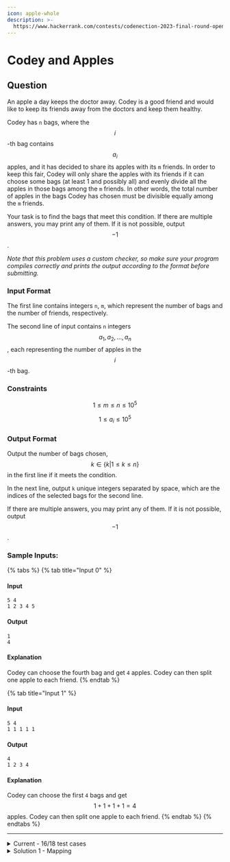 ```yaml
---
icon: apple-whole
description: >-
  https://www.hackerrank.com/contests/codenection-2023-final-round-open-category/challenges/cn-c23
---
```


# Codey and Apples

## Question

An apple a day keeps the doctor away. Codey is a good friend and would like to keep its friends away from the doctors and keep them healthy.

Codey has `n` bags, where the $$i$$-th bag contains $$a_i$$ apples, and it has decided to share its apples with its `m` friends. In order to keep this fair, Codey will only share the apples with its friends if it can choose some bags (at least 1 and possibly all) and evenly divide all the apples in those bags among the `m` friends. In other words, the total number of apples in the bags Codey has chosen must be divisible equally among the `m` friends.

Your task is to find the bags that meet this condition. If there are multiple answers, you may print any of them. If it is not possible, output $$-1$$.

_Note that this problem uses a custom checker, so make sure your program compiles correctly and prints the output according to the format before submitting._

### Input Format

The first line contains integers `n`, `m`, which represent the number of bags and the number of friends, respectively.

The second line of input contains `n` integers $$a_1, a_2, ... , a_n$$, each representing the number of apples in the $$i$$-th bag.

### Constraints

$$
1 \le m \le n \le 10^5
$$

$$
1 \le a_i \le 10^5
$$

### Output Format

Output the number of bags chosen, $$k \in \{k | 1 \le k \le n\}$$ in the first line if it meets the condition.

In the next line, output `k` unique integers separated by space, which are the indices of the selected bags for the second line.

If there are multiple answers, you may print any of them. If it is not possible, output $$-1$$.

### Sample Inputs:

{% tabs %}
{% tab title="Input 0" %}
#### Input

```
5 4
1 2 3 4 5
```

#### Output

```
1
4
```

#### Explanation

Codey can choose the fourth bag and get `4` apples. Codey can then split one apple to each friend.
{% endtab %}

{% tab title="Input 1" %}
#### Input

```
5 4
1 1 1 1 1
```

#### Output

```
4
1 2 3 4
```

#### Explanation

Codey can choose the first `4` bags and get $$1+1+1+1 = 4$$ apples. Codey can then split one apple to each friend.
{% endtab %}
{% endtabs %}

***

<details>

<summary>Current - 16/18 test cases</summary>

**This solution is still not 100%, it still got 2 test cases wrong**\
Haven't figure it out why that particular 2 test case is wrong. But here's my current progress:

{% code overflow="wrap" lineNumbers="true" %}
```python
def distribute_apples(n, m, apples):
    indexed_apples = [(apples[i], i) for i in range(n)]

    indexed_apples.sort(reverse=True, key=lambda x: x[0])

    total_apples_distributed = 0
    bags_used = 0
    bags_list = []

    for i in range(n):
        total_apples_distributed += indexed_apples[i][0]
        bags_list.append(indexed_apples[i][1])
        bags_used += 1

        if total_apples_distributed % m == 0:
            return bags_used, bags_list

    return -1, None

n, m = map(int, input().strip().split())
apples = list(map(int, input().strip().split()))

result, used_bags = distribute_apples(n, m, apples)

print(result)
if used_bags is not None:
    print(" ".join(map(str, [bag + 1 for bag in used_bags]))) 
```
{% endcode %}

</details>

<details>

<summary>Solution 1 - Mapping</summary>

This one is solved by one of my friends, he used a mod\_map method to keep track of the remainders.

If 2 set of values gives the same remainder, it means the both numbers can be combined together as a subset.

if the subsets remainder hits 0, then that is the solution. Otherwise, if all subsets is traversed, we still can't find no remainder cases, it will print -1 instead.

Here's my friend's solution:

{% code overflow="wrap" lineNumbers="true" %}
```python
def distribute_apples(n, m, apples):
    mod_map = {0: -1}
    prefix_sum = 0

    for i in range(n):
        prefix_sum += apples[i]
        remainder = prefix_sum % m

        if remainder in mod_map:
            start_index = mod_map[remainder] + 1
            end_index = i
            bags_used = end_index - start_index + 1
            bags_list = list(range(start_index, end_index + 1))
            return bags_used, bags_list

        mod_map[remainder] = i

    return -1, None

n, m = map(int, input().strip().split())
apples = list(map(int, input().strip().split()))

result, used_bags = distribute_apples(n, m, apples)

print(result)
if used_bags is not None:
    print(" ".join(map(str, [bag + 1 for bag in used_bags]))) 
```
{% endcode %}

</details>
